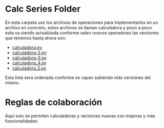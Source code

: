 # Calc Series Folder

En esta carpeta uso los archivos de operaciones para implementarlos en un archivo en concreto, estos archivos se llaman calculadora y poco a poco esta va siendo actualizada conforme salen nuevos operadores las versiones que tenemos hasta ahora son:

* [calculadora.py](calculadora.py)
* [calculadora-2.py](calculadora-2.py)
* [calculadora-3.py](calculadora-3.py)
* [calculadora_4.py](calculadora_4.py)
* [calculadora_5.py](calculadora_5.py)

Esta lista sera ordenada conforme se vayan subiendo más versiones del mismo.

# Reglas de colaboración
Aquí solo se permiten calculadoras y versiones nuevas con mejoras y más funcionalidades.

